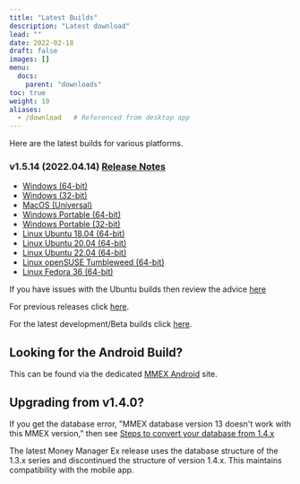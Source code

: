 ```yaml
---
title: "Latest Builds"
description: "Latest download"
lead: ""
date: 2022-02-18
draft: false
images: []
menu:
  docs:
    parent: "downloads"
toc: true
weight: 10
aliases:
  - /download   # Referenced from desktop app
---
```


Here are the latest builds for various platforms.

### v1.5.14 (2022.04.14) [Release Notes](https://github.com/moneymanagerex/moneymanagerex/releases/tag/v1.5.14)

- [Windows (64-bit)](https://github.com/moneymanagerex/moneymanagerex/releases/download/v1.5.14/mmex-1.5.14-win64.exe)
- [Windows (32-bit)](https://github.com/moneymanagerex/moneymanagerex/releases/download/v1.5.14/mmex-1.5.14-win32.exe)
- [MacOS (Universal)](https://github.com/moneymanagerex/moneymanagerex/releases/download/v1.5.14/mmex-1.5.14-Darwin.dmg)
- [Windows Portable (64-bit)](https://github.com/moneymanagerex/moneymanagerex/releases/download/v1.5.14/mmex-1.5.14-win64-portable.zip)
- [Windows Portable (32-bit)](https://github.com/moneymanagerex/moneymanagerex/releases/download/v1.5.14/mmex-1.5.14-win32-portable.zip)
- [Linux Ubuntu 18.04 (64-bit)](https://github.com/moneymanagerex/moneymanagerex/releases/download/v1.5.14/mmex_1.5.14-1.bionic_amd64.deb)
- [Linux Ubuntu 20.04 (64-bit)](https://github.com/moneymanagerex/moneymanagerex/releases/download/v1.5.14/mmex_1.5.14-1.focal_amd64.deb)
- [Linux Ubuntu 22.04 (64-bit)](https://github.com/moneymanagerex/moneymanagerex/releases/download/v1.5.14/mmex_1.5.14-1.jammy_amd64.deb)
- [Linux openSUSE Tumbleweed (64-bit)](https://github.com/moneymanagerex/moneymanagerex/releases/download/v1.5.14/mmex-1.5.14-1_SuseTumbleweed.x86_64.rpm)
- [Linux Fedora 36 (64-bit)](https://github.com/moneymanagerex/moneymanagerex/releases/download/v1.5.14/mmex-1.5.14-1.fc36.x86_64.rpm)

If you have issues with the Ubuntu builds then review the advice [here](https://github.com/moneymanagerex/moneymanagerex/issues/4154#issuecomment-1106597921)

For previous releases click [here](../older).

For the latest development/Beta builds click [here](../development).

## Looking for the Android Build?

This can be found via the dedicated [MMEX Android](https://android.moneymanagerex.org/) site.

## Upgrading from v1.4.0?

If you get the database error, "MMEX database version 13 doesn't work with this MMEX version," 
then see [Steps to convert your database from 1.4.x](https://github.com/moneymanagerex/moneymanagerex/issues/2353)

The latest Money Manager Ex release uses the database structure of the 1.3.x series and discontinued the structure of version 1.4.x. 
This maintains compatibility with the mobile app.

